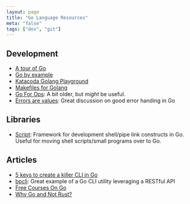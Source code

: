 ```yaml
---
layout: page
title: "Go Language Resources"
meta: "false"
tags: ["dev", "git"]
---
```

## Development

- [A tour of Go](https://tour.golang.org/welcome/1)
- [Go by example](https://gobyexample.com/)
- [Katacoda Golang Playground](https://katacoda.com/courses/golang/playground)
- [Makefiles for Golang](https://sahilm.com/makefiles-for-golang/)
- [Go For Ops](https://github.com/mhausenblas/go4ops): A bit older, but *might* be useful.
- [Errors are values](https://blog.golang.org/errors-are-values): Great discussion on good error handing in Go

## Libraries

- [Script](https://github.com/bitfield/script): Framework for development shell/pipe link constructs in Go. 
Useful for moving shell scripts/small programs over to Go.

## Articles

- [5 keys to create a killer CLI in Go](https://blog.alexellis.io/5-keys-to-a-killer-go-cli/)
- [bpcli](https://github.com/bluemedorapublic/bpcli): Great example of a Go CLI utility leveraging a RESTful API
- [Free Courses On Go](https://www.freecodecamp.org/news/golang-tutorial-list-free-courses-learn-go-programming-language/)
- [Why Go and Not Rust?](https://kristoff.it/blog/why-go-and-not-rust/)

